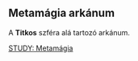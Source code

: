 ## Metamágia arkánum

A **Titkos** szféra alá tartozó arkánum.

[STUDY: Metamágia](https://github.com/kaktusztea/km100/wiki/STUDY.magia.metamagia)
